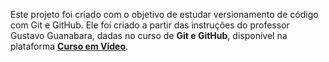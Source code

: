 Este projeto foi criado com o objetivo de estudar versionamento de código com Git e GitHub.
Ele foi criado a partir das instruções do professor Gustavo Guanabara, dadas no curso de **Git e GitHub**, disponível na plataforma [**Curso em Vídeo**](https://www.cursoemvideo.com/curso/curso-de-git-e-github/).
